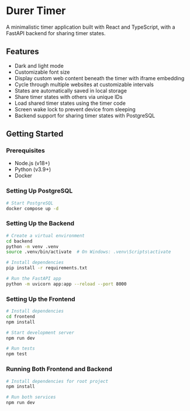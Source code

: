 # Durer Timer

A minimalistic timer application built with React and TypeScript, with a FastAPI backend for sharing timer states.

## Features

- Dark and light mode
- Customizable font size
- Display custom web content beneath the timer with iframe embedding
- Cycle through multiple websites at customizable intervals
- States are automatically saved in local storage
- Share timer states with others via unique IDs
- Load shared timer states using the timer code
- Screen wake lock to prevent device from sleeping
- Backend support for sharing timer states with PostgreSQL

## Getting Started

### Prerequisites

- Node.js (v18+)
- Python (v3.9+)
- Docker

### Setting Up PostgreSQL

```bash
# Start PostgreSQL
docker compose up -d
```

### Setting Up the Backend

```bash
# Create a virtual environment
cd backend
python -m venv .venv
source .venv/bin/activate  # On Windows: .venv\Scripts\activate

# Install dependencies
pip install -r requirements.txt

# Run the FastAPI app
python -m uvicorn app:app --reload --port 8000
```

### Setting Up the Frontend

```bash
# Install dependencies
cd frontend
npm install

# Start development server
npm run dev

# Run tests
npm test
```

### Running Both Frontend and Backend

```bash
# Install dependencies for root project
npm install

# Run both services
npm run dev
```
